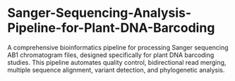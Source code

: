 # Sanger-Sequencing-Analysis-Pipeline-for-Plant-DNA-Barcoding
A comprehensive bioinformatics pipeline for processing Sanger sequencing AB1 chromatogram files, designed specifically for plant DNA barcoding studies. This pipeline automates quality control, bidirectional read merging, multiple sequence alignment, variant detection, and phylogenetic analysis.
